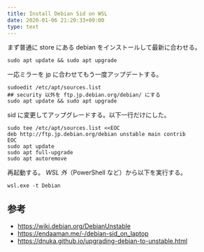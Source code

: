 ```yaml
---
title: Install Debian Sid on WSL
date: 2020-01-06 21:20:33+09:00
type: text
---
```



まず普通に store にある debian をインストールして最新に合わせる。

```shell
sudo apt update && sudo apt upgrade
```


一応ミラーを jp に合わせてもう一度アップデートする。

```shell
sudoedit /etc/apt/sources.list
## security 以外を ftp.jp.debian.org/debian/ にする
sudo apt update && sudo apt upgrade
```

sid に変更してアップグレードする。以下一行だけにした。

```shell
sudo tee /etc/apt/sources.list <<EOC
deb http://ftp.jp.debian.org/debian unstable main contrib
EOC
sudo apt update
sudo apt full-upgrade
sudo apt autoremove
```

再起動する。 *WSL 外*（PowerShell など）から以下を実行する。

```shell
wsl.exe -t Debian
```


## 参考

- <https://wiki.debian.org/DebianUnstable>
- <https://endaaman.me/-/debian-sid_on_laptop>
- <https://dnuka.github.io/upgrading-debian-to-unstable.html>
